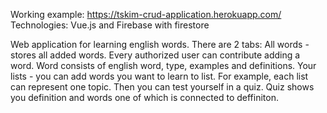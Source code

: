 Working example: https://tskim-crud-application.herokuapp.com/
Technologies: Vue.js and Firebase with firestore

Web application for learning english words. 
There are 2 tabs:
All words - stores all added words. Every authorized user can contribute adding a word. Word consists of english word, type, examples and definitions.
Your lists - you can add words you want to learn to list. For example, each list can represent one topic. 
Then you can test yourself in a quiz. Quiz shows you definition and words one of which is connected to deffiniton.
